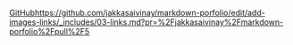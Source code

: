 [GitHub](https://github.com)https://github.com/jakkasaivinay/markdown-porfolio/edit/add-images-links/_includes/03-links.md?pr=%2Fjakkasaivinay%2Fmarkdown-porfolio%2Fpull%2F5
